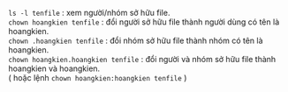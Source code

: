```ls -l tenfile``` : xem người/nhóm sở hữu file. <br/>	
```chown hoangkien tenfile``` : đổi người sở hữu file thành người dùng có tên là hoangkien. <br/>
```chown .hoangkien tenfile``` : đổi nhóm sở hữu file thành nhóm có tên là hoangkien. <br/>
```chown hoangkien.hoangkien tenfile``` : đổi người và nhóm sở hữu file thành hoangkien và hoangkien. <br/> 
( hoặc lệnh ```chown hoangkien:hoangkien tenfile``` )
